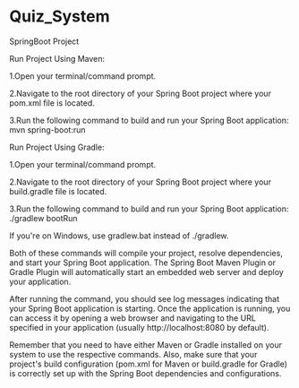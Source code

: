 # Quiz_System
SpringBoot Project

Run Project Using Maven:

1.Open your terminal/command prompt.

2.Navigate to the root directory of your Spring Boot project where your pom.xml file is located.

3.Run the following command to build and run your Spring Boot application:
mvn spring-boot:run

Run Project Using Gradle:

1.Open your terminal/command prompt.

2.Navigate to the root directory of your Spring Boot project where your build.gradle file is located.

3.Run the following command to build and run your Spring Boot application:
./gradlew bootRun

If you're on Windows, use gradlew.bat instead of ./gradlew.

Both of these commands will compile your project, resolve dependencies, and start your Spring Boot application. The Spring Boot Maven Plugin or Gradle Plugin will automatically start an embedded web server and deploy your application.

After running the command, you should see log messages indicating that your Spring Boot application is starting. Once the application is running, you can access it by opening a web browser and navigating to the URL specified in your application (usually http://localhost:8080 by default).

Remember that you need to have either Maven or Gradle installed on your system to use the respective commands. Also, make sure that your project's build configuration (pom.xml for Maven or build.gradle for Gradle) is correctly set up with the Spring Boot dependencies and configurations.

